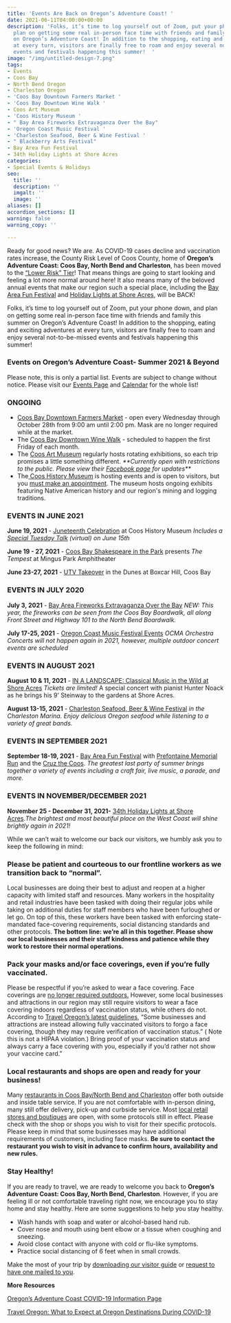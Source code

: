 ```yaml
---
title: 'Events Are Back on Oregon’s Adventure Coast! '
date: 2021-06-11T04:00:00+00:00
description: 'Folks, it’s time to log yourself out of Zoom, put your phone down, and
  plan on getting some real in-person face time with friends and family this summer
  on Oregon’s Adventure Coast! In addition to the shopping, eating and exciting adventures
  at every turn, visitors are finally free to roam and enjoy several not-to-be-missed
  events and festivals happening this summer!  '
image: "/img/untitled-design-7.png"
tags:
- Events
- Coos Bay
- North Bend Oregon
- Charleston Oregon
- 'Coos Bay Downtown Farmers Market '
- 'Coos Bay Downtown Wine Walk '
- Coos Art Museum
- 'Coos History Museum '
- " Bay Area Fireworks Extravaganza Over the Bay"
- 'Oregon Coast Music Festival '
- 'Charleston Seafood, Beer & Wine Festival '
- " Blackberry Arts Festival"
- Bay Area Fun Festival
- 34th Holiday Lights at Shore Acres
categories:
- Special Events & Holidays
seo:
  title: ''
  description: ''
  imgalt: ''
  image: ''
aliases: []
accordion_sections: []
warning: false
warning_copy: ''

---
```

Ready for good news? We are. As COVID-19 cases decline and vaccination rates increase, the County Risk Level of Coos County, home of **Oregon’s Adventure Coast: Coos Bay, North Bend and Charleston**, has been moved to the [“Lower Risk” Tier](https://nbc16.com/news/coos-county-oregon/as-coos-county-moves-to-low-risk-businesses-customers-sense-return-of-normalcy-06-09-2021)! That means things are going to start looking and feeling a lot more normal around here! It also means many of the beloved annual events that make our region such a special place, including the [Bay Area Fun Festival](https://www.oregonsadventurecoast.com/event/annual-bay-area-fun-festival-2019/) and [Holiday Lights at Shore Acres](https://www.oregonsadventurecoast.com/event/annual-holiday-lights-at-shore-acres/), will be BACK!

Folks, it’s time to log yourself out of Zoom, put your phone down, and plan on getting some real in-person face time with friends and family this summer on Oregon’s Adventure Coast! In addition to the shopping, eating and exciting adventures at every turn, visitors are finally free to roam and enjoy several not-to-be-missed events and festivals happening this summer!

### Events on Oregon’s Adventure Coast- Summer 2021 & Beyond

Please note, this is only a partial list. Events are subject to change without notice. Please visit our [Events Page](https://www.oregonsadventurecoast.com/events/) and [Calendar](https://www.oregonsadventurecoast.com/calendar/) for the whole list!

### **ONGOING**

* [Coos Bay Downtown Farmers Market](https://www.oregonsadventurecoast.com/blog/2021-coos-bay-farmers-market-opening-may-5th/) - open every Wednesday through October 28th from 9:00 am until 2:00 pm. Mask are no longer required while at the market.
* The [Coos Bay Downtown Wine Walk](https://www.facebook.com/CoosBayWineWalk/) - scheduled to happen the first Friday of each month.
* The [Coos Art Museum](https://www.coosart.org/) regularly hosts rotating exhibitions, so each trip promises a little something different. _**Currently open with restrictions to the public. Please view their_ [_Facebook page_](https://www.facebook.com/coosartmuseum) _for updates**_
* The[ Coos History Museum](https://cooshistory.org/) is hosting events and is open to visitors, but you [must make an appointment](https://cooshistory.org/visitor-appointments/). The museum hosts ongoing exhibits featuring Native American history and our region's mining and logging traditions.

### EVENTS IN JUNE 2021

**June 19, 2021** - [Juneteenth Celebration](https://www.oregonsadventurecoast.com/event/juneteenth-celebration/) at Coos History Museum _Includes a_ [_Special Tuesday Talk_](https://cooshistory.org/events/special-edition-tuesday-talk-juneteenth/) _(virtual) on June 15th_

**June 19 - 27, 2021** - [Coos Bay Shakespeare in the Park](http://coosbayshakespeare.com/current/) presents _The Tempest_ at Mingus Park Amphitheater

**June 23-27, 2021** - [UTV Takeover](https://www.utvtakeover.com/coos-bay-or/) in the Dunes at Boxcar Hill, Coos Bay

### EVENTS IN JULY 2020

**July 3, 2021** - [Bay Area Fireworks Extravaganza Over the Bay](https://www.oregonsadventurecoast.com/event/july-3rd-july-4th-on-oregon-s-adventure-coast/) _NEW: This year, the fireworks can be seen from the Coos Bay Boardwalk, all along Front Street and Highway 101 to the North Bend Boardwalk._

**July 17-25, 2021** - [Oregon Coast Music Festival Events](https://www.oregonsadventurecoast.com/event/41st-annual-oregon-coast-music-festival/) _OCMA Orchestra Concerts will not happen again in 2021, however, multiple outdoor concert events are scheduled_

### EVENTS IN AUGUST 2021

**August 10 & 11, 2021** - [IN A LANDSCAPE: Classical Music in the Wild at Shore Acres](https://www.oregonsadventurecoast.com/event/in-a-landscape-classical-music-in-the-wild/) _Tickets are limited!_ A special concert with pianist Hunter Noack as he brings his 9’ Steinway to the gardens at Shore Acres.

**August 13-15, 2021** - [Charleston Seafood, Beer & Wine Festival](https://www.oregonsadventurecoast.com/event/annual-charleston-seafood-festival/) _in the Charleston Marina. Enjoy delicious Oregon seafood while listening to a variety of great bands._

### EVENTS IN SEPTEMBER 2021

**September 18-19, 2021** - [Bay Area Fun Festival](https://www.oregonsadventurecoast.com/event/annual-bay-area-fun-festival-2019/) with [Prefontaine Memorial Run](https://www.oregonsadventurecoast.com/event/annual-prefontaine-memorial-run/) and the [Cruz the Coos](https://www.oregonsadventurecoast.com/event/annual-cruz-the-coos/). _The greatest last party of summer brings together a variety of events including a craft fair, live music, a parade, and more._

### EVENTS IN NOVEMBER/DECEMBER 2021

**November 25 - December 31, 2021-** [34th Holiday Lights at Shore Acres](https://www.oregonsadventurecoast.com/event/annual-holiday-lights-at-shore-acres/)._The brightest and most beautiful place on the West Coast will shine brightly again in 2021!_

While we can’t wait to welcome our back our visitors, we humbly ask you to keep the following in mind:

### **Please be patient and courteous to our frontline workers as we transition back to “normal”.**

Local businesses are doing their best to adjust and reopen at a higher capacity with limited staff and resources. Many workers in the hospitality and retail industries have been tasked with doing their regular jobs while taking on additional duties for staff members who have been furloughed or let go. On top of this, these workers have been tasked with enforcing state-mandated face-covering requirements, social distancing standards and other protocols. **The bottom line: we’re all in this together. Please show our local businesses and their staff kindness and patience while they work to restore their normal operations.**

### **Pack your masks and/or face coverings, even if you’re fully vaccinated.**

Please be respectful if you’re asked to wear a face covering. Face coverings are [no longer required outdoors.](https://sharedsystems.dhsoha.state.or.us/DHSForms/Served/le2288K.pdf) However, some local businesses and attractions in our region may still require visitors to wear a face covering indoors regardless of vaccination status, while others do not. According to [Travel Oregon’s latest guidelines](https://traveloregon.com/things-to-do/what-to-expect-at-oregon-destinations-during-covid-19/), “Some businesses and attractions are instead allowing fully vaccinated visitors to forgo a face covering, though they may require verification of vaccination status.” ( Note this is not a HIPAA violation.) Bring proof of your vaccination status and always carry a face covering with you, especially if you’d rather not show your vaccine card.”

### **Local restaurants and shops are open and ready for your business!**

Many [restaurants in Coos Bay/North Bend and Charleston](https://www.oregonsadventurecoast.com/dining/) offer both outside and inside table service. If you are not comfortable with in-person dining, many still offer delivery, pick-up and curbside service. Most [local retail stores and boutiques](https://www.oregonsadventurecoast.com/shopping/) are open, with some protocols still in effect. Please check with the shop or shops you wish to visit for their specific protocols. Please keep in mind that some businesses may have additional requirements of customers, including face masks. **Be sure to contact the restaurant you wish to visit in advance to confirm hours, availability and new rules.**

### **Stay Healthy!**

If you are ready to travel, we are ready to welcome you back to **Oregon’s Adventure Coast: Coos Bay, North Bend, Charleston**. However, if you are feeling ill or not comfortable traveling right now, we encourage you to stay home and stay healthy. Here are some suggestions to help you stay healthy.

* Wash hands with soap and water or alcohol-based hand rub.
* Cover nose and mouth using bent elbow or a tissue when coughing and sneezing.
* Avoid close contact with anyone with cold or flu-like symptoms.
* Practice social distancing of 6 feet when in small crowds.

Make the most of your trip by [downloading our visitor guide](https://www.oregonsadventurecoast.com/img/Oregon-Coast-Visitor-Guide.pdf) or [request to have one mailed to you](https://www.oregonsadventurecoast.com/contact/#contactform).

**More Resources**

[Oregon’s Adventure Coast COVID-19 Information Page](https://www.oregonsadventurecoast.com/covid-19/)

[Travel Oregon: What to Expect at Oregon Destinations During COVID-19](https://traveloregon.com/things-to-do/what-to-expect-at-oregon-destinations-during-covid-19/)